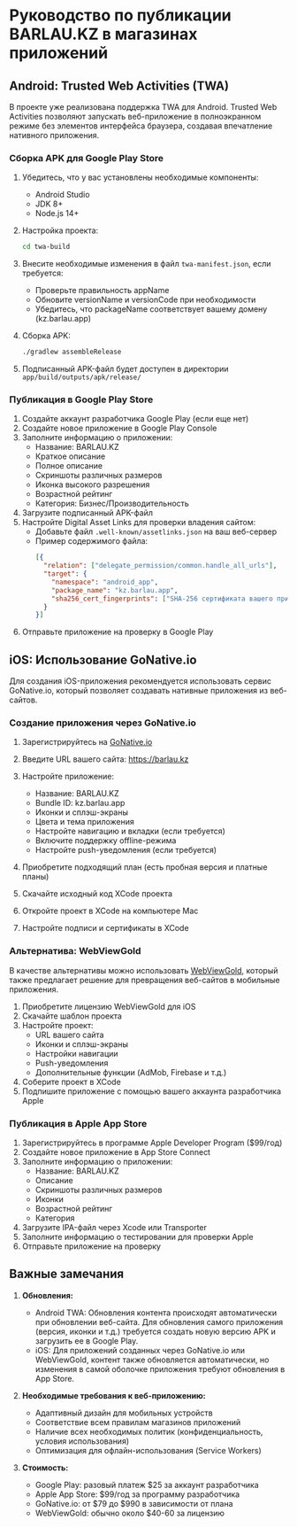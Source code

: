 # Руководство по публикации BARLAU.KZ в магазинах приложений

## Android: Trusted Web Activities (TWA)

В проекте уже реализована поддержка TWA для Android. Trusted Web Activities позволяют запускать веб-приложение в полноэкранном режиме без элементов интерфейса браузера, создавая впечатление нативного приложения.

### Сборка APK для Google Play Store

1. Убедитесь, что у вас установлены необходимые компоненты:
   - Android Studio
   - JDK 8+
   - Node.js 14+

2. Настройка проекта:
   ```bash
   cd twa-build
   ```

3. Внесите необходимые изменения в файл `twa-manifest.json`, если требуется:
   - Проверьте правильность appName
   - Обновите versionName и versionCode при необходимости
   - Убедитесь, что packageName соответствует вашему домену (kz.barlau.app)

4. Сборка APK:
   ```bash
   ./gradlew assembleRelease
   ```

5. Подписанный APK-файл будет доступен в директории `app/build/outputs/apk/release/`

### Публикация в Google Play Store

1. Создайте аккаунт разработчика Google Play (если еще нет)
2. Создайте новое приложение в Google Play Console
3. Заполните информацию о приложении:
   - Название: BARLAU.KZ
   - Краткое описание
   - Полное описание
   - Скриншоты различных размеров
   - Иконка высокого разрешения
   - Возрастной рейтинг
   - Категория: Бизнес/Производительность
4. Загрузите подписанный APK-файл
5. Настройте Digital Asset Links для проверки владения сайтом:
   - Добавьте файл `.well-known/assetlinks.json` на ваш веб-сервер
   - Пример содержимого файла:
     ```json
     [{
       "relation": ["delegate_permission/common.handle_all_urls"],
       "target": {
         "namespace": "android_app",
         "package_name": "kz.barlau.app",
         "sha256_cert_fingerprints": ["SHA-256 сертификата вашего приложения"]
       }
     }]
     ```
6. Отправьте приложение на проверку в Google Play

## iOS: Использование GoNative.io

Для создания iOS-приложения рекомендуется использовать сервис GoNative.io, который позволяет создавать нативные приложения из веб-сайтов.

### Создание приложения через GoNative.io

1. Зарегистрируйтесь на [GoNative.io](https://gonative.io/)
2. Введите URL вашего сайта: https://barlau.kz
3. Настройте приложение:
   - Название: BARLAU.KZ
   - Bundle ID: kz.barlau.app
   - Иконки и сплэш-экраны
   - Цвета и тема приложения
   - Настройте навигацию и вкладки (если требуется)
   - Включите поддержку offline-режима
   - Настройте push-уведомления (если требуется)

4. Приобретите подходящий план (есть пробная версия и платные планы)
5. Скачайте исходный код XCode проекта
6. Откройте проект в XCode на компьютере Mac
7. Настройте подписи и сертификаты в XCode

### Альтернатива: WebViewGold

В качестве альтернативы можно использовать [WebViewGold](https://webviewgold.com/), который также предлагает решение для превращения веб-сайтов в мобильные приложения.

1. Приобретите лицензию WebViewGold для iOS
2. Скачайте шаблон проекта
3. Настройте проект:
   - URL вашего сайта
   - Иконки и сплэш-экраны
   - Настройки навигации
   - Push-уведомления
   - Дополнительные функции (AdMob, Firebase и т.д.)
4. Соберите проект в XCode
5. Подпишите приложение с помощью вашего аккаунта разработчика Apple

### Публикация в Apple App Store

1. Зарегистрируйтесь в программе Apple Developer Program ($99/год)
2. Создайте новое приложение в App Store Connect
3. Заполните информацию о приложении:
   - Название: BARLAU.KZ
   - Описание
   - Скриншоты различных размеров
   - Иконки
   - Возрастной рейтинг
   - Категория
4. Загрузите IPA-файл через Xcode или Transporter
5. Заполните информацию о тестировании для проверки Apple
6. Отправьте приложение на проверку

## Важные замечания

1. **Обновления:**
   - Android TWA: Обновления контента происходят автоматически при обновлении веб-сайта. Для обновления самого приложения (версия, иконки и т.д.) требуется создать новую версию APK и загрузить ее в Google Play.
   - iOS: Для приложений созданных через GoNative.io или WebViewGold, контент также обновляется автоматически, но изменения в самой оболочке приложения требуют обновления в App Store.

2. **Необходимые требования к веб-приложению:**
   - Адаптивный дизайн для мобильных устройств
   - Соответствие всем правилам магазинов приложений
   - Наличие всех необходимых политик (конфиденциальность, условия использования)
   - Оптимизация для офлайн-использования (Service Workers)

3. **Стоимость:**
   - Google Play: разовый платеж $25 за аккаунт разработчика
   - Apple App Store: $99/год за программу разработчика
   - GoNative.io: от $79 до $990 в зависимости от плана
   - WebViewGold: обычно около $40-60 за лицензию 
 